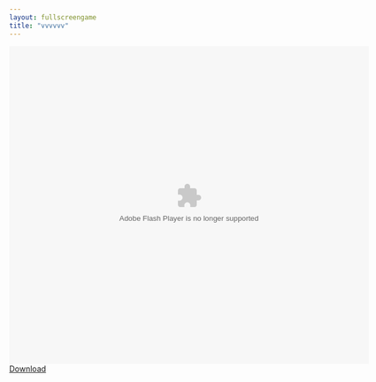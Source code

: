 ```yaml
---
layout: fullscreengame
title: "vvvvvv"
---
```

<object width="100" height="100">
<embed src="vvvvvv.swf" flashvars="" base="" quality="high" allowscriptaccess="always" allowfullscreen="true" bgcolor="" wmode="window" width="650" height="575" type="application/x-shockwave-flash" pluginspage="http://www.macromedia.com/go/getflashplayer">
</object>
<a href="vvvvvv.swf" download class="btn btn-outline-dark">Download</a>
